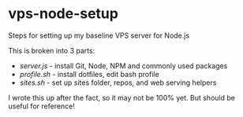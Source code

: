 vps-node-setup
==============

Steps for setting up my baseline VPS server for Node.js

This is broken into 3 parts:

- *server.js* - install Git, Node, NPM and commonly used packages
- *profile.sh* - install dotfiles, edit bash profile
- *sites.sh* - set up sites folder, repos, and web serving helpers

I wrote this up after the fact, so it may not be 100% yet. But should be useful for reference!
